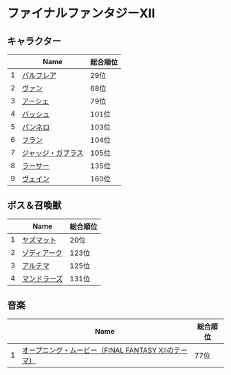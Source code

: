 # ファイナルファンタジーXII

## キャラクター
||Name|総合順位|
|-|-|-|
|1|[バルフレア](https://www.google.co.jp/search?hl=jp&gl=JP&tbm=isch&q=%E3%83%90%E3%83%AB%E3%83%95%E3%83%AC%E3%82%A2+%E3%83%95%E3%82%A1%E3%82%A4%E3%83%8A%E3%83%AB%E3%83%95%E3%82%A1%E3%83%B3%E3%82%BF%E3%82%B8%E3%83%BCXII)|29位|
|2|[ヴァン](https://www.google.co.jp/search?hl=jp&gl=JP&tbm=isch&q=%E3%83%B4%E3%82%A1%E3%83%B3+%E3%83%95%E3%82%A1%E3%82%A4%E3%83%8A%E3%83%AB%E3%83%95%E3%82%A1%E3%83%B3%E3%82%BF%E3%82%B8%E3%83%BCXII)|68位|
|3|[アーシェ](https://www.google.co.jp/search?hl=jp&gl=JP&tbm=isch&q=%E3%82%A2%E3%83%BC%E3%82%B7%E3%82%A7+%E3%83%95%E3%82%A1%E3%82%A4%E3%83%8A%E3%83%AB%E3%83%95%E3%82%A1%E3%83%B3%E3%82%BF%E3%82%B8%E3%83%BCXII)|79位|
|4|[バッシュ](https://www.google.co.jp/search?hl=jp&gl=JP&tbm=isch&q=%E3%83%90%E3%83%83%E3%82%B7%E3%83%A5+%E3%83%95%E3%82%A1%E3%82%A4%E3%83%8A%E3%83%AB%E3%83%95%E3%82%A1%E3%83%B3%E3%82%BF%E3%82%B8%E3%83%BCXII)|101位|
|5|[パンネロ](https://www.google.co.jp/search?hl=jp&gl=JP&tbm=isch&q=%E3%83%91%E3%83%B3%E3%83%8D%E3%83%AD+%E3%83%95%E3%82%A1%E3%82%A4%E3%83%8A%E3%83%AB%E3%83%95%E3%82%A1%E3%83%B3%E3%82%BF%E3%82%B8%E3%83%BCXII)|103位|
|6|[フラン](https://www.google.co.jp/search?hl=jp&gl=JP&tbm=isch&q=%E3%83%95%E3%83%A9%E3%83%B3+%E3%83%95%E3%82%A1%E3%82%A4%E3%83%8A%E3%83%AB%E3%83%95%E3%82%A1%E3%83%B3%E3%82%BF%E3%82%B8%E3%83%BCXII)|104位|
|7|[ジャッジ・ガブラス](https://www.google.co.jp/search?hl=jp&gl=JP&tbm=isch&q=%E3%82%B8%E3%83%A3%E3%83%83%E3%82%B8%E3%83%BB%E3%82%AC%E3%83%96%E3%83%A9%E3%82%B9+%E3%83%95%E3%82%A1%E3%82%A4%E3%83%8A%E3%83%AB%E3%83%95%E3%82%A1%E3%83%B3%E3%82%BF%E3%82%B8%E3%83%BCXII)|105位|
|8|[ラーサー](https://www.google.co.jp/search?hl=jp&gl=JP&tbm=isch&q=%E3%83%A9%E3%83%BC%E3%82%B5%E3%83%BC+%E3%83%95%E3%82%A1%E3%82%A4%E3%83%8A%E3%83%AB%E3%83%95%E3%82%A1%E3%83%B3%E3%82%BF%E3%82%B8%E3%83%BCXII)|135位|
|9|[ヴェイン](https://www.google.co.jp/search?hl=jp&gl=JP&tbm=isch&q=%E3%83%B4%E3%82%A7%E3%82%A4%E3%83%B3+%E3%83%95%E3%82%A1%E3%82%A4%E3%83%8A%E3%83%AB%E3%83%95%E3%82%A1%E3%83%B3%E3%82%BF%E3%82%B8%E3%83%BCXII)|160位|

## ボス＆召喚獣
||Name|総合順位|
|-|-|-|
|1|[ヤズマット](https://www.google.co.jp/search?hl=jp&gl=JP&tbm=isch&q=%E3%83%A4%E3%82%BA%E3%83%9E%E3%83%83%E3%83%88+%E3%83%95%E3%82%A1%E3%82%A4%E3%83%8A%E3%83%AB%E3%83%95%E3%82%A1%E3%83%B3%E3%82%BF%E3%82%B8%E3%83%BCXII)|20位|
|2|[ゾディアーク](https://www.google.co.jp/search?hl=jp&gl=JP&tbm=isch&q=%E3%82%BE%E3%83%87%E3%82%A3%E3%82%A2%E3%83%BC%E3%82%AF+%E3%83%95%E3%82%A1%E3%82%A4%E3%83%8A%E3%83%AB%E3%83%95%E3%82%A1%E3%83%B3%E3%82%BF%E3%82%B8%E3%83%BCXII)|123位|
|3|[アルテマ](https://www.google.co.jp/search?hl=jp&gl=JP&tbm=isch&q=%E3%82%A2%E3%83%AB%E3%83%86%E3%83%9E+%E3%83%95%E3%82%A1%E3%82%A4%E3%83%8A%E3%83%AB%E3%83%95%E3%82%A1%E3%83%B3%E3%82%BF%E3%82%B8%E3%83%BCXII)|125位|
|4|[マンドラーズ](https://www.google.co.jp/search?hl=jp&gl=JP&tbm=isch&q=%E3%83%9E%E3%83%B3%E3%83%89%E3%83%A9%E3%83%BC%E3%82%BA+%E3%83%95%E3%82%A1%E3%82%A4%E3%83%8A%E3%83%AB%E3%83%95%E3%82%A1%E3%83%B3%E3%82%BF%E3%82%B8%E3%83%BCXII)|131位|

## 音楽
||Name|総合順位|
|-|-|-|
|1|[オープニング・ムービー（FINAL FANTASY XIIのテーマ）](https://www.youtube.com/watch?v=svfMQ4nr4Pc)|77位|

